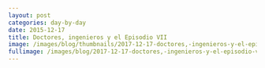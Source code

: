 ```yaml
---
layout: post
categories: day-by-day
date: 2015-12-17
title: Doctores, ingenieros y el Episodio VII
image: /images/blog/thumbnails/2017-12-17-doctores,-ingenieros-y-el-episodio-vii.jpg
fullimage: /images/blog/2017-12-17-doctores,-ingenieros-y-el-episodio-vii.jpg
---
```

